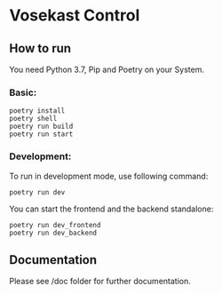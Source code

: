 # Vosekast Control

## How to run

You need Python 3.7, Pip and Poetry on your System.

### Basic:

```
poetry install
poetry shell
poetry run build
poetry run start
```

### Development:

To run in development mode, use following command:

```
poetry run dev
```

You can start the frontend and the backend standalone:

```
poetry run dev_frontend
poetry run dev_backend
```

## Documentation

Please see /doc folder for further documentation.
